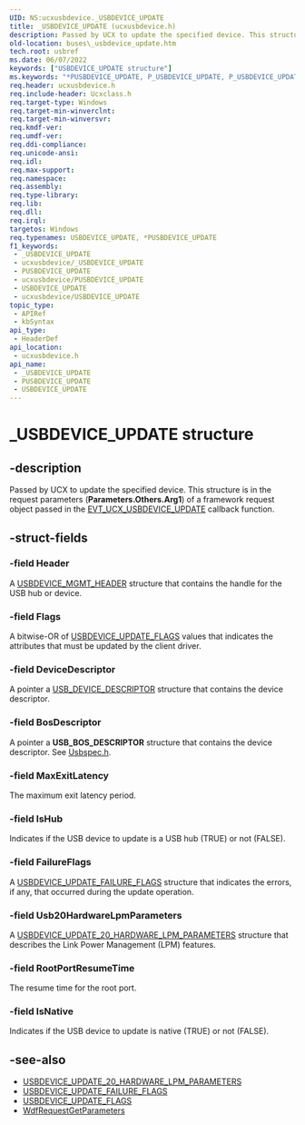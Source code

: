 ```yaml
---
UID: NS:ucxusbdevice._USBDEVICE_UPDATE
title: _USBDEVICE_UPDATE (ucxusbdevice.h)
description: Passed by UCX to update the specified device. This structure is in the request parameters (Parameters.Others.Arg1) of a framework request object passed in the EVT_UCX_USBDEVICE_UPDATE callback function.
old-location: buses\_usbdevice_update.htm
tech.root: usbref
ms.date: 06/07/2022
keywords: ["USBDEVICE_UPDATE structure"]
ms.keywords: "*PUSBDEVICE_UPDATE, P_USBDEVICE_UPDATE, P_USBDEVICE_UPDATE structure pointer [Buses], USBDEVICE_UPDATE, USBDEVICE_UPDATE structure [Buses], _USBDEVICE_UPDATE, buses._usbdevice_update, ucxusbdevice/P_USBDEVICE_UPDATE, ucxusbdevice/_USBDEVICE_UPDATE"
req.header: ucxusbdevice.h
req.include-header: Ucxclass.h
req.target-type: Windows
req.target-min-winverclnt: 
req.target-min-winversvr: 
req.kmdf-ver: 
req.umdf-ver: 
req.ddi-compliance: 
req.unicode-ansi: 
req.idl: 
req.max-support: 
req.namespace: 
req.assembly: 
req.type-library: 
req.lib: 
req.dll: 
req.irql: 
targetos: Windows
req.typenames: USBDEVICE_UPDATE, *PUSBDEVICE_UPDATE
f1_keywords:
 - _USBDEVICE_UPDATE
 - ucxusbdevice/_USBDEVICE_UPDATE
 - PUSBDEVICE_UPDATE
 - ucxusbdevice/PUSBDEVICE_UPDATE
 - USBDEVICE_UPDATE
 - ucxusbdevice/USBDEVICE_UPDATE
topic_type:
 - APIRef
 - kbSyntax
api_type:
 - HeaderDef
api_location:
 - ucxusbdevice.h
api_name:
 - _USBDEVICE_UPDATE
 - PUSBDEVICE_UPDATE
 - USBDEVICE_UPDATE
---
```


# _USBDEVICE_UPDATE structure

## -description

Passed by UCX to update the specified device. This structure is in the request parameters (**Parameters.Others.Arg1**) of a framework request object passed in the [EVT_UCX_USBDEVICE_UPDATE](nc-ucxusbdevice-evt_ucx_usbdevice_update.md) callback function.

## -struct-fields

### -field Header

A [USBDEVICE_MGMT_HEADER](ns-ucxusbdevice-_usbdevice_mgmt_header.md) structure that contains the handle for the USB hub or device.

### -field Flags

A bitwise-OR of [USBDEVICE_UPDATE_FLAGS](ns-ucxusbdevice-_usbdevice_update_flags.md) values that indicates the attributes that must be updated by the client driver.

### -field DeviceDescriptor

A pointer a [USB_DEVICE_DESCRIPTOR](../usbspec/ns-usbspec-_usb_device_descriptor.md) structure that contains the device descriptor.

### -field BosDescriptor

A pointer a **USB_BOS_DESCRIPTOR** structure that contains the device descriptor. See [Usbspec.h](../usbspec/index.md).

### -field MaxExitLatency

The maximum exit latency period.

### -field IsHub

Indicates if the USB device to update is a USB hub (TRUE) or not (FALSE).

### -field FailureFlags

A [USBDEVICE_UPDATE_FAILURE_FLAGS](ns-ucxusbdevice-_usbdevice_update_failure_flags.md) structure that indicates the errors, if any, that occurred during the update operation.

### -field Usb20HardwareLpmParameters

A [USBDEVICE_UPDATE_20_HARDWARE_LPM_PARAMETERS](ns-ucxusbdevice-_usbdevice_update_20_hardware_lpm_parameters.md) structure that describes the Link Power Management (LPM) features.

### -field RootPortResumeTime

The resume time for the root port.

### -field IsNative

Indicates if the USB device to update is native (TRUE) or not (FALSE).

## -see-also

- [USBDEVICE_UPDATE_20_HARDWARE_LPM_PARAMETERS](ns-ucxusbdevice-_usbdevice_update_20_hardware_lpm_parameters.md)
- [USBDEVICE_UPDATE_FAILURE_FLAGS](ns-ucxusbdevice-_usbdevice_update_failure_flags.md)
- [USBDEVICE_UPDATE_FLAGS](ns-ucxusbdevice-_usbdevice_update_flags.md)
- [WdfRequestGetParameters](../wdfrequest/nf-wdfrequest-wdfrequestgetparameters.md)
